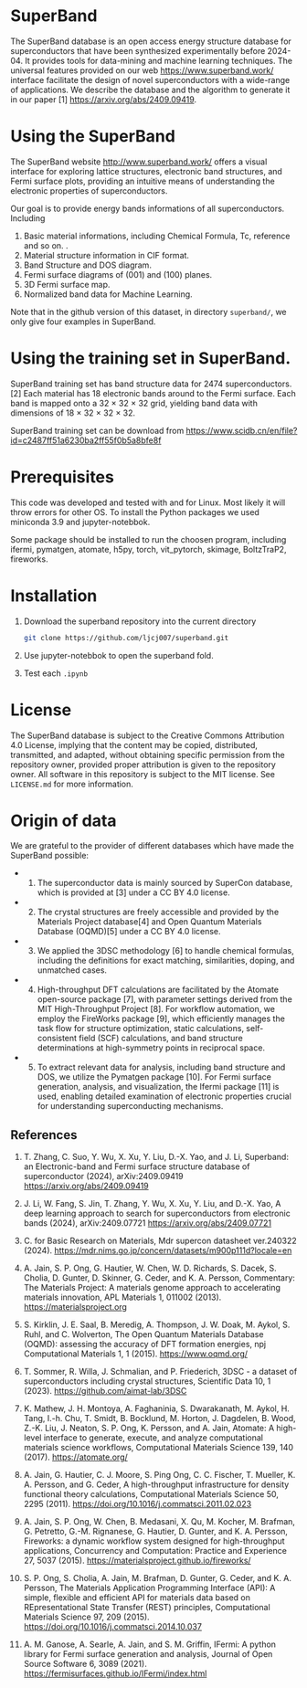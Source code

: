 # SuperBand
The SuperBand database is an open access energy structure database for superconductors that have been synthesized experimentally before 2024-04.  It provides tools for data-mining and machine learning techniques. The universal features provided on our web https://www.superband.work/ interface facilitate the design of novel superconductors with a wide-range of applications. We describe the database and the algorithm to generate it in our paper [1] https://arxiv.org/abs/2409.09419. 

# Using the SuperBand
The SuperBand website http://www.superband.work/ offers a visual interface for exploring lattice structures, electronic band structures, and Fermi surface plots, providing an intuitive means of understanding the electronic properties of superconductors.

Our goal is to provide energy bands informations of all superconductors. Including
1. Basic material informations, including Chemical Formula, Tc, reference and so on. .
2. Material structure information in CIF format.
3. Band Structure and DOS diagram.
4. Fermi surface diagrams of (001) and (100) planes.
5. 3D Fermi surface map.
6. Normalized band data for Machine Learning.

Note that in the github version of this dataset, in directory `superband/`, we only give four examples in SuperBand. 

# Using the  training set in SuperBand.

SuperBand training set has band structure data for 2474 superconductors.[2] Each material has 18 electronic bands around to the Fermi surface. Each band is mapped onto a 32 × 32 × 32 grid, yielding band data with dimensions of 18 × 32 × 32 × 32. 

SuperBand training set can be download from https://www.scidb.cn/en/file?id=c2487ff51a6230ba2ff55f0b5a8bfe8f

# Prerequisites

This code was developed and tested with and for Linux. Most likely it will throw errors for other OS. To install the Python packages we used miniconda 3.9 and jupyter-notebbok. 

Some package should be installed to run the choosen program, including ifermi, pymatgen, atomate, h5py, torch, vit_pytorch, skimage, BoltzTraP2, fireworks. 

# Installation

1. Download the superband repository into the current directory
   ```sh
   git clone https://github.com/ljcj007/superband.git
   ```
2. Use jupyter-notebbok to open the superband fold.

3. Test each `.ipynb`

# License
The SuperBand database is subject to the Creative Commons Attribution 4.0 License, implying that the content may be copied, distributed, transmitted, and adapted, without obtaining specific permission from the repository owner, provided proper attribution is given to the repository owner. All software in this repository is subject to the MIT license. See `LICENSE.md` for more information.

# Origin of data

We are grateful to the provider of different databases which have made the SuperBand possible:

- 1. The superconductor data is mainly sourced by SuperCon database, which is provided at [3] under a CC BY 4.0 license. 

- 2. The crystal structures are freely accessible and provided by the Materials Project database[4] and Open Quantum Materials Database (OQMD)[5] under a CC BY 4.0 license.

- 3. We applied the 3DSC methodology [6] to handle chemical formulas, including the definitions for exact matching, similarities, doping, and unmatched cases.

- 4. High-throughput DFT calculations are facilitated by the Atomate open-source package [7], with parameter settings derived from the MIT High-Throughput Project [8]. For workflow automation, we employ the FireWorks package [9], which efficiently manages the task flow for structure optimization, static calculations, self-consistent field (SCF) calculations, and band structure determinations at high-symmetry points in reciprocal space.

- 5. To extract relevant data for analysis, including band structure and DOS, we utilize the Pymatgen package [10]. For Fermi surface generation, analysis, and visualization, the Ifermi package [11] is used, enabling detailed examination of electronic properties crucial for understanding superconducting mechanisms.

## References
1. T. Zhang, C. Suo, Y. Wu, X. Xu, Y. Liu, D.-X. Yao, and J. Li, Superband: an Electronic-band and Fermi surface structure database of superconductor (2024), arXiv:2409.09419 https://arxiv.org/abs/2409.09419

2. J. Li, W. Fang, S. Jin, T. Zhang, Y. Wu, X. Xu, Y. Liu, and D.-X. Yao, A deep learning approach to search for superconductors from electronic bands (2024), arXiv:2409.07721 https://arxiv.org/abs/2409.07721

3. C. for Basic Research on Materials, Mdr supercon datasheet ver.240322 (2024). https://mdr.nims.go.jp/concern/datasets/m900p111d?locale=en

4. A. Jain, S. P. Ong, G. Hautier, W. Chen, W. D. Richards, S. Dacek, S. Cholia, D. Gunter, D. Skinner, G. Ceder, and K. A. Persson, Commentary: The Materials Project: A materials genome approach to accelerating materials innovation, APL Materials 1, 011002 (2013). https://materialsproject.org

5. S. Kirklin, J. E. Saal, B. Meredig, A. Thompson, J. W. Doak, M. Aykol, S. Ruhl, and C. Wolverton, The Open Quantum Materials Database (OQMD): assessing the accuracy of DFT formation energies, npj Computational Materials 1, 1 (2015). https://www.oqmd.org/

6. T. Sommer, R. Willa, J. Schmalian, and P. Friederich, 3DSC - a dataset of superconductors including crystal structures, Scientific Data 10, 1 (2023). https://github.com/aimat-lab/3DSC

7. K. Mathew, J. H. Montoya, A. Faghaninia, S. Dwarakanath, M. Aykol, H. Tang, I.-h. Chu, T. Smidt, B. Bocklund, M. Horton, J. Dagdelen, B. Wood, Z.-K. Liu, J. Neaton, S. P. Ong, K. Persson, and A. Jain, Atomate: A high-level interface to generate, execute, and analyze computational materials science
workflows, Computational Materials Science 139, 140 (2017). https://atomate.org/

8. A. Jain, G. Hautier, C. J. Moore, S. Ping Ong, C. C. Fischer, T. Mueller, K. A. Persson, and G. Ceder, A high-throughput infrastructure for density functional theory calculations, Computational Materials Science 50, 2295 (2011). https://doi.org/10.1016/j.commatsci.2011.02.023

9. A. Jain, S. P. Ong, W. Chen, B. Medasani, X. Qu, M. Kocher, M. Brafman, G. Petretto, G.-M. Rignanese,
G. Hautier, D. Gunter, and K. A. Persson, Fireworks: a dynamic workflow system designed for high-throughput applications, Concurrency and Computation: Practice and Experience 27, 5037 (2015). https://materialsproject.github.io/fireworks/

10. S. P. Ong, S. Cholia, A. Jain, M. Brafman, D. Gunter, G. Ceder, and K. A. Persson, The Materials Application Programming Interface (API): A simple, flexible and efficient API for materials data based on REpresentational State Transfer (REST) principles, Computational Materials Science 97, 209 (2015).
https://doi.org/10.1016/j.commatsci.2014.10.037

11. A. M. Ganose, A. Searle, A. Jain, and S. M. Griffin, IFermi: A python library for Fermi surface generation
and analysis, Journal of Open Source Software 6, 3089 (2021). https://fermisurfaces.github.io/IFermi/index.html



